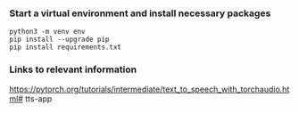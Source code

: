 ### Start a virtual environment and install necessary packages
```
python3 -m venv env
pip install --upgrade pip
pip install requirements.txt
```

### Links to relevant information

https://pytorch.org/tutorials/intermediate/text_to_speech_with_torchaudio.html# tts-app
